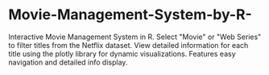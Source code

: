 # Movie-Management-System-by-R-
Interactive Movie Management System in R. Select "Movie" or "Web Series" to filter titles from the Netflix dataset. View detailed information for each title using the plotly library for dynamic visualizations. Features easy navigation and detailed info display.
